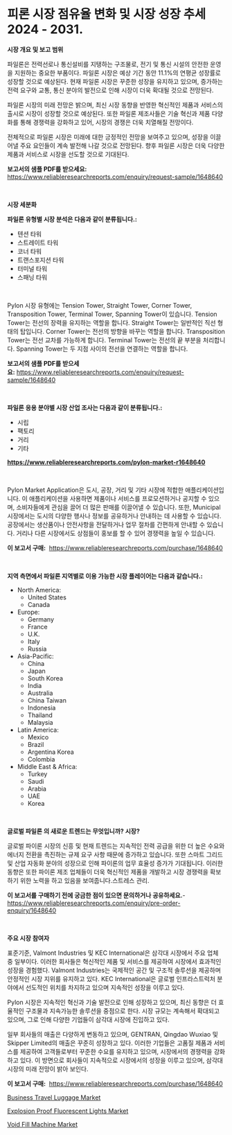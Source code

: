 <p><h1>피론 시장 점유율 변화 및 시장 성장 추세 2024 - 2031.</h1></p><p><strong>시장 개요 및 보고 범위</strong></p>
<p><p>파일론은 전력선로나 통신설비를 지탱하는 구조물로, 전기 및 통신 시설의 안전한 운영을 지원하는 중요한 부품이다. 파일론 시장은 예상 기간 동안 11.1%의 연평균 성장률로 성장할 것으로 예상된다. 현재 파일론 시장은 꾸준한 성장을 유지하고 있으며, 증가하는 전력 요구와 교통, 통신 분야의 발전으로 인해 시장이 더욱 확대될 것으로 전망된다.</p><p>파일론 시장의 미래 전망은 밝으며, 최신 시장 동향을 반영한 혁신적인 제품과 서비스의 출시로 시장이 성장할 것으로 예상된다. 또한 파일론 제조사들은 기술 혁신과 제품 다양화를 통해 경쟁력을 강화하고 있어, 시장의 경쟁은 더욱 치열해질 전망이다.</p><p>전체적으로 파일론 시장은 미래에 대한 긍정적인 전망을 보여주고 있으며, 성장을 이끌어낼 주요 요인들이 계속 발전해 나갈 것으로 전망된다. 향후 파일론 시장은 더욱 다양한 제품과 서비스로 시장을 선도할 것으로 기대된다.</p></p>
<p><strong>보고서의 샘플 PDF를 받으세요:</strong> <a href="https://www.reliableresearchreports.com/enquiry/request-sample/1648640">https://www.reliableresearchreports.com/enquiry/request-sample/1648640</a></p>
<p>&nbsp;</p>
<p><strong>시장 세분화</strong></p>
<p><strong>파일론 유형별 시장 분석은 다음과 같이 분류됩니다.:</strong></p>
<p><ul><li>텐션 타워</li><li>스트레이트 타워</li><li>코너 타워</li><li>트랜스포지션 타워</li><li>터미널 타워</li><li>스패닝 타워</li></ul></p>
<p>&nbsp;</p>
<p><p>Pylon 시장 유형에는 Tension Tower, Straight Tower, Corner Tower, Transposition Tower, Terminal Tower, Spanning Tower이 있습니다. Tension Tower는 전선의 장력을 유지하는 역할을 합니다. Straight Tower는 일반적인 직선 형태의 탑입니다. Corner Tower는 전선의 방향을 바꾸는 역할을 합니다. Transposition Tower는 전선 교차를 가능하게 합니다. Terminal Tower는 전선의 끝 부분을 처리합니다. Spanning Tower는 두 지점 사이의 전선을 연결하는 역할을 합니다.</p></p>
<p><strong>보고서의 샘플 PDF를 받으세요:</strong>&nbsp;<a href="https://www.reliableresearchreports.com/enquiry/request-sample/1648640">https://www.reliableresearchreports.com/enquiry/request-sample/1648640</a></p>
<p>&nbsp;</p>
<p><strong> 파일론 응용 분야별 시장 산업 조사는 다음과 같이 분류됩니다.:</strong></p>
<p><ul><li>시립</li><li>팩토리</li><li>거리</li><li>기타</li></ul></p>
<p><strong><a href="https://www.reliableresearchreports.com/pylon-market-r1648640">https://www.reliableresearchreports.com/pylon-market-r1648640</a></strong></p>
<p>&nbsp;</p>
<p><p>Pylon Market Application은 도시, 공장, 거리 및 기타 시장에 적합한 애플리케이션입니다. 이 애플리케이션을 사용하면 제품이나 서비스를 프로모션하거나 공지할 수 있으며, 소비자들에게 관심을 끌어 더 많은 판매를 이끌어낼 수 있습니다. 또한, Municipal 시장에서는 도시의 다양한 행사나 정보를 공유하거나 안내하는 데 사용할 수 있습니다. 공장에서는 생산품이나 안전사항을 전달하거나 업무 절차를 간편하게 안내할 수 있습니다. 거리나 다른 시장에서도 상점들이 홍보를 할 수 있어 경쟁력을 높일 수 있습니다.</p></p>
<p><strong>이 보고서 구매:</strong>&nbsp; <a href="https://www.reliableresearchreports.com/purchase/1648640">https://www.reliableresearchreports.com/purchase/1648640</a></p>
<p>&nbsp;</p>
<p><strong>지역 측면에서 파일론 지역별로 이용 가능한 시장 플레이어는 다음과 같습니다.:</strong></p>
<p><ul>
    <li>
        North America:
        <ul>
            <li>United States</li>
            <li>Canada</li>
        </ul>
    </li>
    <li>
        Europe:
        <ul>
            <li>Germany</li>
            <li>France</li>
            <li>U.K.</li>
            <li>Italy</li>
            <li>Russia</li>
        </ul>
    </li>
    <li>
        Asia-Pacific:
        <ul>
            <li>China</li>
            <li>Japan</li>
            <li>South Korea</li>
            <li>India</li>
            <li>Australia</li>
            <li>China Taiwan</li>
            <li>Indonesia</li>
            <li>Thailand</li>
            <li>Malaysia</li>
        </ul>
    </li>
    <li>
        Latin America:
        <ul>
            <li>Mexico</li>
            <li>Brazil</li>
            <li>Argentina Korea</li>
            <li>Colombia</li>
        </ul>
    </li>
    <li>
        Middle East & Africa:
        <ul>
            <li>Turkey</li>
            <li>Saudi</li>
            <li>Arabia</li>
            <li>UAE</li>
            <li>Korea</li>
        </ul>
    </li>
    </ul></p>
<p>&nbsp;</p>
<p><strong>글로벌 파일론 의 새로운 트렌드는 무엇입니까? 시장?</strong></p>
<p><p>글로벌 파이론 시장의 신흥 및 현재 트렌드는 지속적인 전력 공급을 위한 더 높은 수요와 에너지 전환을 촉진하는 규제 요구 사항 때문에 증가하고 있습니다. 또한 스마트 그리드 및 산업 자동화 분야의 성장으로 인해 파이론의 업무 효율성 증가가 기대됩니다. 이러한 동향은 또한 파이론 제조 업체들이 더욱 혁신적인 제품을 개발하고 시장 경쟁력을 확보하기 위한 노력을 하고 있음을 보여줍니다.스트레스 관리.</p></p>
<p><strong>이 보고서를 구매하기 전에 궁금한 점이 있으면 문의하거나 공유하세요.</strong>- <a href="https://www.reliableresearchreports.com/enquiry/pre-order-enquiry/1648640">https://www.reliableresearchreports.com/enquiry/pre-order-enquiry/1648640</a></p>
<p>&nbsp;</p>
<p><strong>주요 시장 참여자</strong></p>
<p><p>표준기준, Valmont Industries 및 KEC International은 삼각대 시장에서 주요 업체 중 일부이다. 이러한 회사들은 혁신적인 제품 및 서비스를 제공하여 시장에서 효과적인 성장을 경험했다. Valmont Industries는 국제적인 공간 및 구조적 솔루션을 제공하며 안정적인 시장 지위를 유지하고 있다. KEC International은 글로벌 인프라스트럭처 분야에서 선도적인 위치를 차지하고 있으며 지속적인 성장을 이루고 있다.</p><p>Pylon 시장은 지속적인 혁신과 기술 발전으로 인해 성장하고 있으며, 최신 동향은 더 효율적인 구조물과 지속가능한 솔루션을 중점으로 한다. 시장 규모는 계속해서 확대되고 있으며, 그로 인해 다양한 기업들이 삼각대 시장에 진입하고 있다.</p><p>일부 회사들의 매출은 다양하게 변동하고 있으며, GENTRAN, Qingdao Wuxiao 및 Skipper Limited의 매출은 꾸준히 성장하고 있다. 이러한 기업들은 고품질 제품과 서비스를 제공하여 고객들로부터 꾸준한 수요를 유지하고 있으며, 시장에서의 경쟁력을 강화하고 있다. 이 방면으로 회사들이 지속적으로 시장에서의 성장을 이루고 있으며, 삼각대 시장의 미래 전망이 밝아 보인다.</p></p>
<p><strong>이 보고서 구매:</strong>&nbsp;&nbsp;<a href="https://www.reliableresearchreports.com/purchase/1648640">https://www.reliableresearchreports.com/purchase/1648640</a></p>
<p><p><a href="https://www.linkedin.com/pulse/business-travel-luggage-market-furnishes-information-share-drnxe?trackingId=LFp2stSz9jnVwBVLrFblwQ%3D%3D">Business Travel Luggage Market</a></p><p><a href="https://www.linkedin.com/pulse/explosion-proof-fluorescent-lights-market-insights-cagr-trends-hfoyc?trackingId=R2dPDfCdNXQXjpjBQEPNvA%3D%3D">Explosion Proof Fluorescent Lights Market</a></p><p><a href="https://github.com/Sinjinluong3e0awx2m195k76/Market-Research-Report-List-2/blob/main/void-fill-machine-market.md">Void Fill Machine Market</a></p></p>